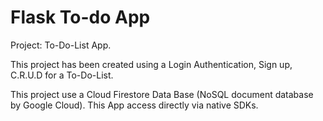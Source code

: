 # Flask To-do App
Project: To-Do-List App.

This project has been created using a Login Authentication, Sign up, C.R.U.D for a To-Do-List.

This project use a Cloud Firestore Data Base (NoSQL document database by Google Cloud). This App access directly via native SDKs.
